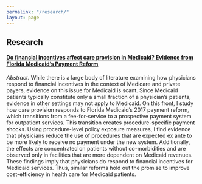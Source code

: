 ```yaml
---
permalink: "/research/"
layout: page
---
```

## Research
#### [**Do financial incentives affect care provision in Medicaid? Evidence from Florida Medicaid’s Payment Reform**](http://jxx87.github.io/research/Florida.pdf)

*Abstract.* While there is a large body of literature examining how physicians respond to 
financial incentives in the context of Medicare and private payers, evidence on this issue for
Medicaid is scant. Since Medicaid patients typically constitute only a small fraction
of a physician’s patients, evidence in other settings may not apply to Medicaid. On
this front, I study how care provision responds to Florida Medicaid’s 2017 payment
reform, which transitions from a fee-for-service to a prospective payment system for
outpatient services. This transition creates procedure-specific payment shocks. Using
procedure-level policy exposure measures, I find evidence that physicians reduce the
use of procedures that are expected ex ante to be more likely to receive no payment
under the new system. Additionally, the effects are concentrated on patients without
co-morbidities and are observed only in facilities that are more dependent on
Medicaid revenues. These findings imply that physicians do respond to financial incentives
for Medicaid services. Thus, similar reforms hold out the promise to improve
cost-efficiency in health care for Medicaid patients.
